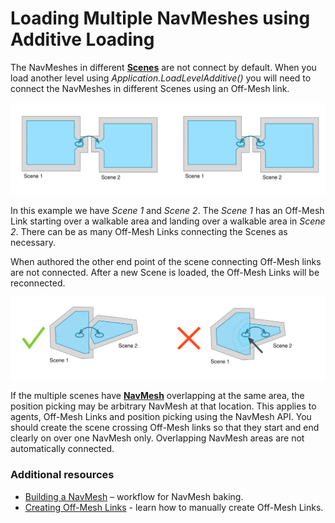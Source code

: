 # Loading Multiple NavMeshes using Additive Loading

The NavMeshes in different [**Scenes**][1] are not connect by default. When you load another level using _Application.LoadLevelAdditive()_ you will need to connect the NavMeshes in different Scenes using an Off-Mesh link.

![](./Images/NavMeshLoadAdditiveDiagram.svg)

In this example we have _Scene 1_ and _Scene 2_. The _Scene 1_ has an Off-Mesh Link starting over a walkable area and landing over a walkable area in _Scene 2_. There can be as many Off-Mesh Links connecting the Scenes as necessary.

When authored the other end point of the scene connecting Off-Mesh links are not connected. After a new Scene is loaded, the Off-Mesh Links will be reconnected.

![](./Images/NavMeshLoadAdditiveTrouble.svg)

If the multiple scenes have [**NavMesh**][2] overlapping at the same area, the position picking may be arbitrary NavMesh at that location. This applies to agents, Off-Mesh Links and position picking using the NavMesh API. You should create the scene crossing Off-Mesh links so that they start and end clearly on over one NavMesh only. Overlapping NavMesh areas are not automatically connected.

### Additional resources

- [Building a NavMesh](./BuildingNavMesh.md) – workflow for NavMesh baking.
- [Creating Off-Mesh Links](./CreateOffMeshLink.md) - learn how to manually create Off-Mesh Links.

[1]: https://docs.unity3d.com/Manual/CreatingScenes.html "A Scene contains the environments and menus of your game. Think of each unique Scene file as a unique level. In each Scene, you place your environments, obstacles, and decorations, essentially designing and building your game in pieces."
[2]: ./BuildingNavMesh.md "A mesh that Unity generates to approximate the walkable areas and obstacles in your environment for path finding and AI-controlled navigation."
